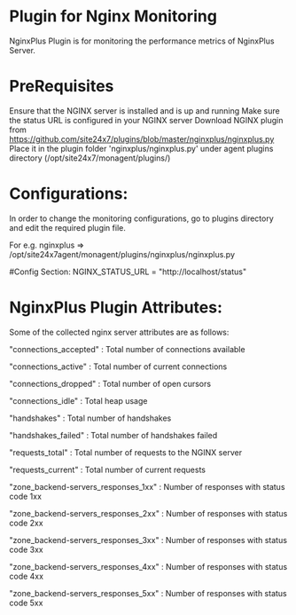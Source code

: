 
Plugin for Nginx Monitoring
===========================

NginxPlus Plugin is for monitoring the performance metrics of NginxPlus Server.
  

PreRequisites
=============

Ensure that the NGINX server is installed and is up and running
Make sure the status URL is configured in your NGINX server
Download NGINX plugin from https://github.com/site24x7/plugins/blob/master/nginxplus/nginxplus.py
Place it in the plugin folder 'nginxplus/nginxplus.py' under agent plugins directory (/opt/site24x7/monagent/plugins/)


Configurations:
==============
In order to change the monitoring configurations, go to plugins directory and edit the required plugin file.

For e.g. nginxplus => /opt/site24x7agent/monagent/plugins/nginxplus/nginxplus.py

#Config Section:
NGINX_STATUS_URL = "http://localhost/status"


NginxPlus Plugin Attributes:
=======================

Some of the collected nginx server attributes are as follows:

"connections_accepted" : Total number of connections available

"connections_active" : Total number of current connections

"connections_dropped" : Total number of open cursors

"connections_idle" : Total heap usage 

"handshakes" : Total number of handshakes

"handshakes_failed" : Total number of handshakes failed

"requests_total" : Total number of requests to the NGINX server

"requests_current" : Total number of current requests

"zone_backend-servers_responses_1xx" : Number of responses with status code 1xx

"zone_backend-servers_responses_2xx" : Number of responses with status code 2xx

"zone_backend-servers_responses_3xx" : Number of responses with status code 3xx

"zone_backend-servers_responses_4xx" : Number of responses with status code 4xx

"zone_backend-servers_responses_5xx" : Number of responses with status code 5xx

